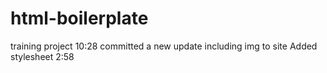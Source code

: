 # html-boilerplate
training project
10:28 committed a new update including img to site
Added stylesheet 2:58